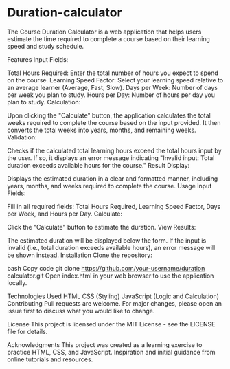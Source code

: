 # Duration-calculator
The Course Duration Calculator is a web application that helps users estimate the time required to complete a course based on their learning speed and study schedule.

Features
Input Fields:

Total Hours Required: Enter the total number of hours you expect to spend on the course.
Learning Speed Factor: Select your learning speed relative to an average learner (Average, Fast, Slow).
Days per Week: Number of days per week you plan to study.
Hours per Day: Number of hours per day you plan to study.
Calculation:

Upon clicking the "Calculate" button, the application calculates the total weeks required to complete the course based on the input provided.
It then converts the total weeks into years, months, and remaining weeks.
Validation:

Checks if the calculated total learning hours exceed the total hours input by the user. If so, it displays an error message indicating "Invalid input: Total duration exceeds available hours for the course."
Result Display:

Displays the estimated duration in a clear and formatted manner, including years, months, and weeks required to complete the course.
Usage
Input Fields:

Fill in all required fields: Total Hours Required, Learning Speed Factor, Days per Week, and Hours per Day.
Calculate:

Click the "Calculate" button to estimate the duration.
View Results:

The estimated duration will be displayed below the form. If the input is invalid (i.e., total duration exceeds available hours), an error message will be shown instead.
Installation
Clone the repository:

bash
Copy code
git clone https://github.com/your-username/duration calculator.git
Open index.html in your web browser to use the application locally.

Technologies Used
HTML
CSS (Styling)
JavaScript (Logic and Calculation)
Contributing
Pull requests are welcome. For major changes, please open an issue first to discuss what you would like to change.

License
This project is licensed under the MIT License - see the LICENSE file for details.

Acknowledgments
This project was created as a learning exercise to practice HTML, CSS, and JavaScript.
Inspiration and initial guidance from online tutorials and resources.
